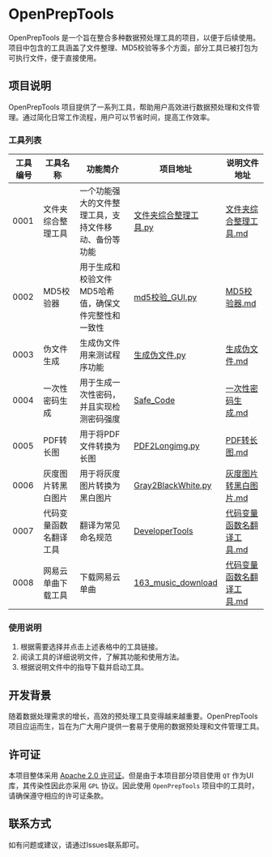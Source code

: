 # OpenPrepTools

OpenPrepTools 是一个旨在整合多种数据预处理工具的项目，以便于后续使用。项目中包含的工具涵盖了文件整理、MD5校验等多个方面，部分工具已被打包为可执行文件，便于直接使用。

## 项目说明

OpenPrepTools 项目提供了一系列工具，帮助用户高效进行数据预处理和文件管理。通过简化日常工作流程，用户可以节省时间，提高工作效率。

### 工具列表

| 工具编号 | 工具名称        | 功能简介                        | 项目地址                                           | 说明文件地址                            |
|------|-------------|-----------------------------|------------------------------------------------|-----------------------------------|
| 0001 | 文件夹综合整理工具   | 一个功能强大的文件整理工具，支持文件移动、备份等功能  | [文件夹综合整理工具.py](File/文件夹综合整理工具.py)              | [文件夹综合整理工具.md](说明文件/文件夹综合整理工具.md) |
| 0002 | MD5校验器      | 用于生成和校验文件MD5哈希值，确保文件完整性和一致性 | [md5校验_GUI.py](Other/md5校验_GUI.py)             | [MD5校验器.md](说明文件/MD5校验器.md)       |
| 0003 | 伪文件生成       | 生成伪文件用来测试程序功能               | [生成伪文件.py](File/生成伪文件.py)                      | [生成伪文件.md](说明文件/生成伪文件.md)         |
| 0004 | 一次性密码生成     | 用于生成一次性密码，并且实现检测密码强度        | [Safe_Code](Other/Safe_Code)                   | [一次性密码生成.md](说明文件/一次性密码生成.md)     |
| 0005 | PDF转长图      | 用于将PDF文件转换为长图               | [PDF2Longimg.py](Graph/PDF2Longimg.py)         | [PDF转长图.md](说明文件/PDF转长图.md)       |
| 0006 | 灰度图片转黑白图片   | 用于将灰度图片转换为黑白图片              | [Gray2BlackWhite.py](Graph/Gray2BlackWhite.py) | [灰度图片转黑白图片.md](说明文件/灰度图片转黑白图片.md) |                                         |                                                        |                                          |
| 0007 | 代码变量函数名翻译工具 | 翻译为常见命名规范                   | [DeveloperTools](Other/CodeTranslation)                                           | [代码变量函数名翻译工具.md](说明文件/代码变量函数名翻译工具.md)                              |
| 0008 | 网易云单曲下载工具   | 下载网易云单曲                     | [163_music_download](Other/163_music_download)                                           | [代码变量函数名翻译工具.md](说明文件/网易云单曲下载工具.md)                              |


### 使用说明

1. 根据需要选择并点击上述表格中的工具链接。
2. 阅读工具的详细说明文件，了解其功能和使用方法。
3. 根据说明文件中的指导下载并启动工具。

## 开发背景

随着数据处理需求的增长，高效的预处理工具变得越来越重要。OpenPrepTools 项目应运而生，旨在为广大用户提供一套易于使用的数据预处理和文件管理工具。

## 许可证

本项目整体采用 [Apache 2.0 许可证](LICENSE)。但是由于本项目部分项目使用 `QT` 作为UI库，其传染性因此亦采用 `GPL` 协议。因此使用 `OpenPrepTools` 项目中的工具时，请确保遵守相应的许可证条款。

## 联系方式

如有问题或建议，请通过Issues联系即可。
